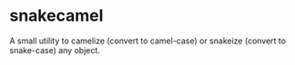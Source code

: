 # snakecamel

A small utility to camelize (convert to camel-case) or snakeize (convert to snake-case) any object.
